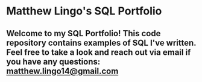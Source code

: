 # Matthew Lingo's SQL Portfolio

## Welcome to my SQL Portfolio! This code repository contains examples of SQL I've written. Feel free to take a look and reach out via email if you have any questions: matthew.lingo14@gmail.com
